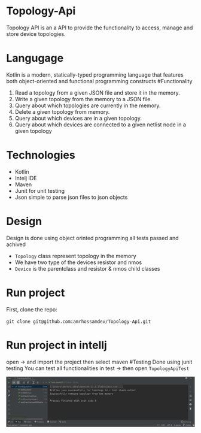 # Topology-Api
Topology API is an a API to provide the functionality to access, manage and store device topologies.
# Langugage 
Kotlin is a modern, statically-typed programming language that features both object-oriented and functional programming constructs
#Functionality
1. Read a topology from a given JSON file and store it in the memory. 
2. Write a given topology from the memory to a JSON file. 
3. Query about which topologies are currently in the memory. 
4. Delete a given topology from memory.
5. Query about which devices are in a given topology.
6. Query about which devices are connected to a given netlist node in a given topology

# Technologies 
- Kotlin
- Intelj IDE
- Maven 
- Junit for unit testing
- Json simple to parse json files to json objects

# Design 
Design is done using object orinted programming all tests passed and achived  

- `Topology` class represent topology in the memory
-  We have two type of the devices resistor and nmos
- `Device` is the parentclass and resistor & nmos child classes

# Run project 
First, clone the repo:

`git clone git@github.com:amrhossamdev/Topology-Api.git`

# Run project in intellj
open -> and import the project then select maven 
#Testing 
Done using junit testing 
You can test all functionalities in test -> then open `TopologyApiTest`

![Unit tests](https://github.com/amrhossamdev/Topology-Api/blob/master/testpassed.png)

